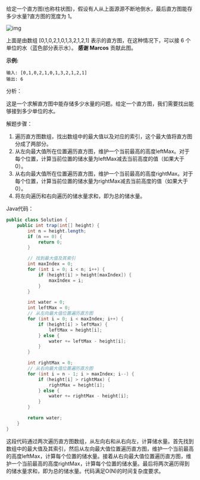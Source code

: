 给定一个直方图(也称柱状图)，假设有人从上面源源不断地倒水，最后直方图能存多少水量?直方图的宽度为 1。

![img](https://assets.leetcode-cn.com/aliyun-lc-upload/uploads/2018/10/22/rainwatertrap.png)

上面是由数组 [0,1,0,2,1,0,1,3,2,1,2,1] 表示的直方图，在这种情况下，可以接 6 个单位的水（蓝色部分表示水）。 **感谢 Marcos** 贡献此图。

**示例:**

```
输入: [0,1,0,2,1,0,1,3,2,1,2,1]
输出: 6
```





分析：

这是一个求解直方图中能存储多少水量的问题。给定一个直方图，我们需要找出能够接到多少单位的水。

解题步骤：

1. 遍历直方图数组，找出数组中的最大值以及对应的索引，这个最大值将直方图分成了两部分。
2. 从左向最大值所在位置遍历直方图，维护一个当前最高的高度leftMax。对于每个位置，计算当前位置的储水量为leftMax减去当前高度的值（如果大于0）。
3. 从右向最大值所在位置遍历直方图，维护一个当前最高的高度rightMax。对于每个位置，计算当前位置的储水量为rightMax减去当前高度的值（如果大于0）。
4. 将左向遍历和右向遍历的储水量求和，即为总的储水量。

Java代码：

```java
public class Solution {
    public int trap(int[] height) {
        int n = height.length;
        if (n == 0) {
            return 0;
        }

        // 找到最大值及其索引
        int maxIndex = 0;
        for (int i = 0; i < n; i++) {
            if (height[i] > height[maxIndex]) {
                maxIndex = i;
            }
        }

        int water = 0;
        int leftMax = 0;
        // 从左向最大值位置遍历直方图
        for (int i = 0; i < maxIndex; i++) {
            if (height[i] > leftMax) {
                leftMax = height[i];
            } else {
                water += leftMax - height[i];
            }
        }

        int rightMax = 0;
        // 从右向最大值位置遍历直方图
        for (int i = n - 1; i > maxIndex; i--) {
            if (height[i] > rightMax) {
                rightMax = height[i];
            } else {
                water += rightMax - height[i];
            }
        }

        return water;
    }
}
```

这段代码通过两次遍历直方图数组，从左向右和从右向左，计算储水量。首先找到数组中的最大值及其索引，然后从左向最大值位置遍历直方图，维护一个当前最高的高度leftMax，计算每个位置的储水量。接着从右向最大值位置遍历直方图，维护一个当前最高的高度rightMax，计算每个位置的储水量。最后将两次遍历得到的储水量求和，即为总的储水量。代码满足O(N)的时间复杂度要求。
